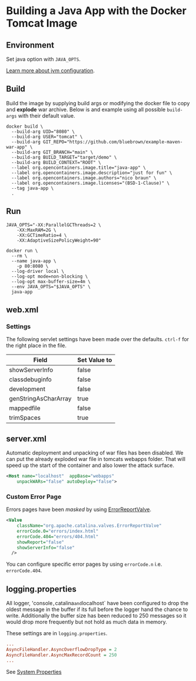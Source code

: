 # Building a Java App with the Docker Tomcat Image

## Environment

Set java option with `JAVA_OPTS`.

[Learn more about jvm configuration](https://developers.redhat.com/blog/2017/04/04/openjdk-and-containers).

## Build

Build the image by supplying build args or modifying the docker file to copy and **explode** war archive. Below is and example using all possible `build-args` with their default value.

```shell
docker build \
  --build-arg UID="8080" \
  --build-arg USER="tomcat" \
  --build-arg GIT_REPO="https://github.com/bluebrown/example-maven-war-app" \
  --build-arg GIT_BRANCH="main" \
  --build-arg BUILD_TARGET="target/demo" \
  --build-arg BUILD_CONTEXT="ROOT" \
  --label org.opencontainers.image.title="java-app" \
  --label org.opencontainers.image.description="just for fun" \
  --label org.opencontainers.image.authors="nico braun" \
  --label org.opencontainers.image.licenses="(BSD-1-Clause)" \
  --tag java-app \
  .
```

## Run

```shell
JAVA_OPTS="-XX:ParallelGCThreads=2 \
    -XX:MaxRAM=2G \
    -XX:GCTimeRatio=4 \
    -XX:AdaptiveSizePolicyWeight=90"

docker run \
  --rm \
  --name java-app \
    -p 80:8080 \
  --log-driver local \
  --log-opt mode=non-blocking \
  --log-opt max-buffer-size=4m \
  --env JAVA_OPTS="$JAVA_OPTS" \
  java-app
```

## web.xml

### Settings

The following servlet settings have been made over the defaults. `ctrl-f` for the right place in the file.

Field                   | Set Value to
------------------------|--------------
showServerInfo          | false
classdebuginfo          | false
development             | false
genStringAsCharArray    | true
mappedfile              | false
trimSpaces              | true

## server.xml

Automatic deployment and unpacking of war files has been disabled. We can put the already exploded war file in tomcats webapps folder. That will speed up the start of the container and also lower the attack surface.

```xml
<Host name="localhost"  appBase="webapps" 
    unpackWARs="false" autoDeploy="false">
```

### Custom Error Page

Errors pages have been *masked* by using [ErrorReportValve](https://tomcat.apache.org/tomcat-9.0-doc/config/valve.html#Error_Report_Valve).

```xml
<Valve 
    className="org.apache.catalina.valves.ErrorReportValve"
    errorCode.0="errors/index.html" 
    errorCode.404="errors/404.html" 
    showReport="false"
    showServerInfo="false"
  />
```

You can configure specific error pages by using `errorCode.n` i.e. `errorCode.404`.

## logging.properties

All logger, 'console`,`catalina` and `localhost` have been configured to drop the oldest message in the buffer if its full before the logger hand the chance to write. Additionally the buffer size has been reduced to 250 messages so it would drop more frequently but not hold as much data in memory.

These settings are in `logging.properties`.

```ini
...
AsyncFileHandler.AsyncOverflowDropType = 2
AsyncFileHandler.AsyncMaxRecordCount = 250
...
```

See [System Properties](https://tomcat.apache.org/tomcat-8.5-doc/config/systemprops.html#Logging)
